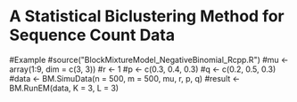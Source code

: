 # A Statistical Biclustering Method for Sequence Count Data

#Example
#source("BlockMixtureModel_NegativeBinomial_Rcpp.R")
#mu <- array(1:9, dim = c(3, 3))
#r <- 1
#p <- c(0.3, 0.4, 0.3)
#q <- c(0.2, 0.5, 0.3)
#data <- BM.SimuData(n = 500, m = 500, mu, r, p, q)
#result <- BM.RunEM(data, K = 3, L = 3)
